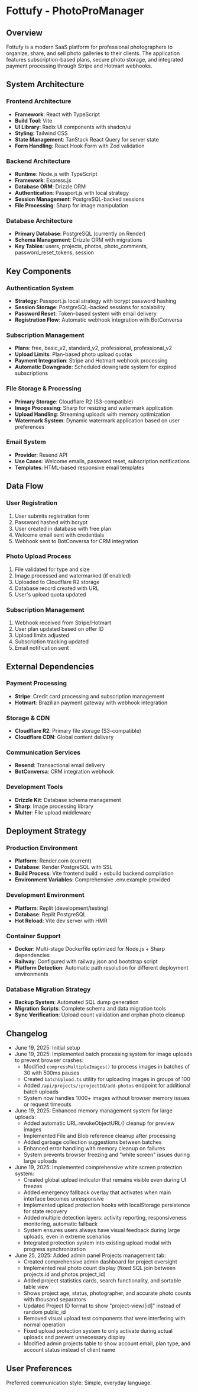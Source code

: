 # Fottufy - PhotoProManager

## Overview

Fottufy is a modern SaaS platform for professional photographers to organize, share, and sell photo galleries to their clients. The application features subscription-based plans, secure photo storage, and integrated payment processing through Stripe and Hotmart webhooks.

## System Architecture

### Frontend Architecture
- **Framework**: React with TypeScript
- **Build Tool**: Vite
- **UI Library**: Radix UI components with shadcn/ui
- **Styling**: Tailwind CSS
- **State Management**: TanStack React Query for server state
- **Form Handling**: React Hook Form with Zod validation

### Backend Architecture
- **Runtime**: Node.js with TypeScript
- **Framework**: Express.js
- **Database ORM**: Drizzle ORM
- **Authentication**: Passport.js with local strategy
- **Session Management**: PostgreSQL-backed sessions
- **File Processing**: Sharp for image manipulation

### Database Architecture
- **Primary Database**: PostgreSQL (currently on Render)
- **Schema Management**: Drizzle ORM with migrations
- **Key Tables**: users, projects, photos, photo_comments, password_reset_tokens, session

## Key Components

### Authentication System
- **Strategy**: Passport.js local strategy with bcrypt password hashing
- **Session Storage**: PostgreSQL-backed sessions for scalability
- **Password Reset**: Token-based system with email delivery
- **Registration Flow**: Automatic webhook integration with BotConversa

### Subscription Management
- **Plans**: free, basic_v2, standard_v2, professional, professional_v2
- **Upload Limits**: Plan-based photo upload quotas
- **Payment Integration**: Stripe and Hotmart webhook processing
- **Automatic Downgrade**: Scheduled downgrade system for expired subscriptions

### File Storage & Processing
- **Primary Storage**: Cloudflare R2 (S3-compatible)
- **Image Processing**: Sharp for resizing and watermark application
- **Upload Handling**: Streaming uploads with memory optimization
- **Watermark System**: Dynamic watermark application based on user preferences

### Email System
- **Provider**: Resend API
- **Use Cases**: Welcome emails, password reset, subscription notifications
- **Templates**: HTML-based responsive email templates

## Data Flow

### User Registration
1. User submits registration form
2. Password hashed with bcrypt
3. User created in database with free plan
4. Welcome email sent with credentials
5. Webhook sent to BotConversa for CRM integration

### Photo Upload Process
1. File validated for type and size
2. Image processed and watermarked (if enabled)
3. Uploaded to Cloudflare R2 storage
4. Database record created with URL
5. User's upload quota updated

### Subscription Management
1. Webhook received from Stripe/Hotmart
2. User plan updated based on offer ID
3. Upload limits adjusted
4. Subscription tracking updated
5. Email notification sent

## External Dependencies

### Payment Processing
- **Stripe**: Credit card processing and subscription management
- **Hotmart**: Brazilian payment gateway with webhook integration

### Storage & CDN
- **Cloudflare R2**: Primary file storage (S3-compatible)
- **Cloudflare CDN**: Global content delivery

### Communication Services
- **Resend**: Transactional email delivery
- **BotConversa**: CRM integration webhook

### Development Tools
- **Drizzle Kit**: Database schema management
- **Sharp**: Image processing library
- **Multer**: File upload middleware

## Deployment Strategy

### Production Environment
- **Platform**: Render.com (current)
- **Database**: Render PostgreSQL with SSL
- **Build Process**: Vite frontend build + esbuild backend compilation
- **Environment Variables**: Comprehensive .env.example provided

### Development Environment
- **Platform**: Replit (development/testing)
- **Database**: Replit PostgreSQL
- **Hot Reload**: Vite dev server with HMR

### Container Support
- **Docker**: Multi-stage Dockerfile optimized for Node.js + Sharp dependencies
- **Railway**: Configured with railway.json and bootstrap script
- **Platform Detection**: Automatic path resolution for different deployment environments

### Database Migration Strategy
- **Backup System**: Automated SQL dump generation
- **Migration Scripts**: Complete schema and data migration tools
- **Sync Verification**: Upload count validation and orphan photo cleanup

## Changelog
- June 19, 2025: Initial setup
- June 19, 2025: Implemented batch processing system for image uploads to prevent browser crashes:
  - Modified `compressMultipleImages()` to process images in batches of 30 with 500ms pauses
  - Created `batchUpload.ts` utility for uploading images in groups of 100
  - Added `/api/projects/:projectId/add-photos` endpoint for additional batch uploads
  - System now handles 1000+ images without browser memory issues or request timeouts
- June 19, 2025: Enhanced memory management system for large uploads:
  - Added automatic URL.revokeObjectURL() cleanup for preview images
  - Implemented File and Blob reference cleanup after processing
  - Added garbage collection suggestions between batches
  - Enhanced error handling with memory cleanup on failures
  - System prevents browser freezing and "white screen" issues during large uploads
- June 19, 2025: Implemented comprehensive white screen protection system:
  - Created global upload indicator that remains visible even during UI freezes
  - Added emergency fallback overlay that activates when main interface becomes unresponsive
  - Implemented upload protection hooks with localStorage persistence for state recovery
  - Added multiple detection layers: activity reporting, responsiveness monitoring, automatic fallback
  - System ensures users always have visual feedback during large uploads, even in extreme scenarios
  - Integrated protection system into existing upload modal with progress synchronization
- June 25, 2025: Added admin panel Projects management tab:
  - Created comprehensive admin dashboard for project oversight
  - Implemented real photo count display (fixed SQL join between projects.id and photos.project_id)
  - Added project statistics cards, search functionality, and sortable table view
  - Shows project age, status, photographer, and accurate photo counts with thousand separators
  - Updated Project ID format to show "project-view/[id]" instead of random public_id
  - Removed visual upload test components that were interfering with normal operation
  - Fixed upload protection system to only activate during actual uploads and prevent unnecessary display
  - Modified admin projects table to show account email, plan type, and account status instead of client name

## User Preferences

Preferred communication style: Simple, everyday language.